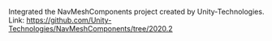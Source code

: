 Integrated the NavMeshComponents project created by Unity-Technologies. Link: https://github.com/Unity-Technologies/NavMeshComponents/tree/2020.2